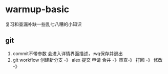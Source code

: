 # warmup-basic
复习和查漏补缺一些乱七八糟的小知识

## git
1. commit不带参数 会进入详情界面描述，:wq保存并退出
2. git workflow 创建新分支 -》 alex 提交 申请 合并 -》审查-》 打回 -》 修改 -》 
